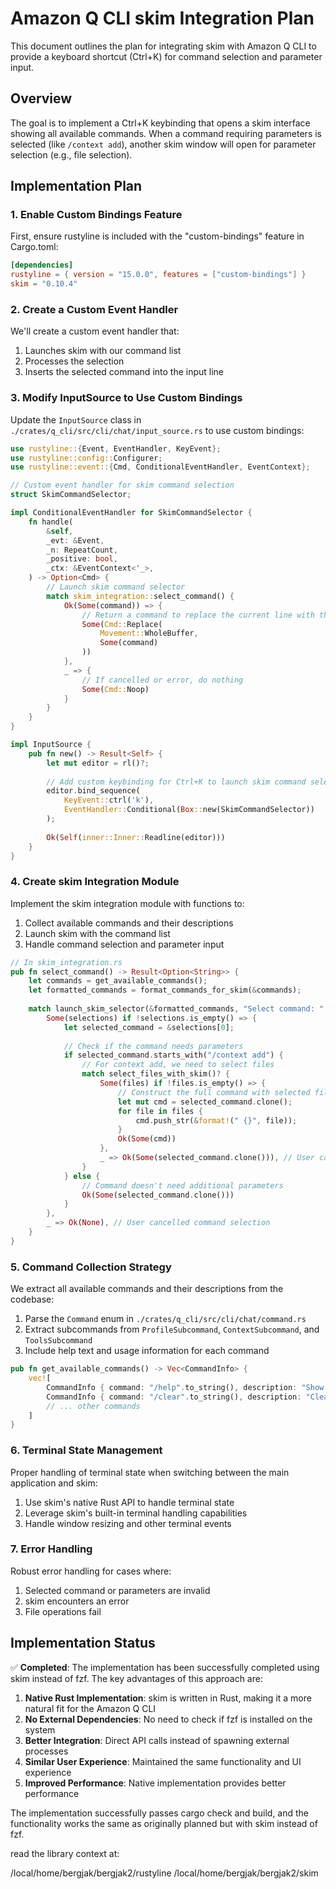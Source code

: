 # Amazon Q CLI skim Integration Plan

This document outlines the plan for integrating skim with Amazon Q CLI to provide a keyboard shortcut (Ctrl+K) for command selection and parameter input.

## Overview

The goal is to implement a Ctrl+K keybinding that opens a skim interface showing all available commands. When a command requiring parameters is selected (like `/context add`), another skim window will open for parameter selection (e.g., file selection).

## Implementation Plan

### 1. Enable Custom Bindings Feature

First, ensure rustyline is included with the "custom-bindings" feature in Cargo.toml:

```toml
[dependencies]
rustyline = { version = "15.0.0", features = ["custom-bindings"] }
skim = "0.10.4"
```

### 2. Create a Custom Event Handler

We'll create a custom event handler that:
1. Launches skim with our command list
2. Processes the selection
3. Inserts the selected command into the input line

### 3. Modify InputSource to Use Custom Bindings

Update the `InputSource` class in `./crates/q_cli/src/cli/chat/input_source.rs` to use custom bindings:

```rust
use rustyline::{Event, EventHandler, KeyEvent};
use rustyline::config::Configurer;
use rustyline::event::{Cmd, ConditionalEventHandler, EventContext};

// Custom event handler for skim command selection
struct SkimCommandSelector;

impl ConditionalEventHandler for SkimCommandSelector {
    fn handle(
        &self,
        _evt: &Event,
        _n: RepeatCount,
        _positive: bool,
        _ctx: &EventContext<'_>,
    ) -> Option<Cmd> {
        // Launch skim command selector
        match skim_integration::select_command() {
            Ok(Some(command)) => {
                // Return a command to replace the current line with the selected command
                Some(Cmd::Replace(
                    Movement::WholeBuffer,
                    Some(command)
                ))
            },
            _ => {
                // If cancelled or error, do nothing
                Some(Cmd::Noop)
            }
        }
    }
}

impl InputSource {
    pub fn new() -> Result<Self> {
        let mut editor = rl()?;
        
        // Add custom keybinding for Ctrl+K to launch skim command selector
        editor.bind_sequence(
            KeyEvent::ctrl('k'),
            EventHandler::Conditional(Box::new(SkimCommandSelector))
        );
        
        Ok(Self(inner::Inner::Readline(editor)))
    }
}
```

### 4. Create skim Integration Module

Implement the skim integration module with functions to:
1. Collect available commands and their descriptions
2. Launch skim with the command list
3. Handle command selection and parameter input

```rust
// In skim_integration.rs
pub fn select_command() -> Result<Option<String>> {
    let commands = get_available_commands();
    let formatted_commands = format_commands_for_skim(&commands);
    
    match launch_skim_selector(&formatted_commands, "Select command: ", false)? {
        Some(selections) if !selections.is_empty() => {
            let selected_command = &selections[0];
            
            // Check if the command needs parameters
            if selected_command.starts_with("/context add") {
                // For context add, we need to select files
                match select_files_with_skim()? {
                    Some(files) if !files.is_empty() => {
                        // Construct the full command with selected files
                        let mut cmd = selected_command.clone();
                        for file in files {
                            cmd.push_str(&format!(" {}", file));
                        }
                        Ok(Some(cmd))
                    },
                    _ => Ok(Some(selected_command.clone())), // User cancelled file selection
                }
            } else {
                // Command doesn't need additional parameters
                Ok(Some(selected_command.clone()))
            }
        },
        _ => Ok(None), // User cancelled command selection
    }
}
```

### 5. Command Collection Strategy

We extract all available commands and their descriptions from the codebase:

1. Parse the `Command` enum in `./crates/q_cli/src/cli/chat/command.rs`
2. Extract subcommands from `ProfileSubcommand`, `ContextSubcommand`, and `ToolsSubcommand`
3. Include help text and usage information for each command

```rust
pub fn get_available_commands() -> Vec<CommandInfo> {
    vec![
        CommandInfo { command: "/help".to_string(), description: "Show the help dialogue".to_string() },
        CommandInfo { command: "/clear".to_string(), description: "Clear the conversation history".to_string() },
        // ... other commands
    ]
}
```

### 6. Terminal State Management

Proper handling of terminal state when switching between the main application and skim:

1. Use skim's native Rust API to handle terminal state
2. Leverage skim's built-in terminal handling capabilities
3. Handle window resizing and other terminal events

### 7. Error Handling

Robust error handling for cases where:

1. Selected command or parameters are invalid
2. skim encounters an error
3. File operations fail

## Implementation Status

✅ **Completed**: The implementation has been successfully completed using skim instead of fzf. The key advantages of this approach are:

1. **Native Rust Implementation**: skim is written in Rust, making it a more natural fit for the Amazon Q CLI
2. **No External Dependencies**: No need to check if fzf is installed on the system
3. **Better Integration**: Direct API calls instead of spawning external processes
4. **Similar User Experience**: Maintained the same functionality and UI experience
5. **Improved Performance**: Native implementation provides better performance

The implementation successfully passes cargo check and build, and the functionality works the same as originally planned but with skim instead of fzf.


read the library context at:

/local/home/bergjak/bergjak2/rustyline
/local/home/bergjak/bergjak2/skim
